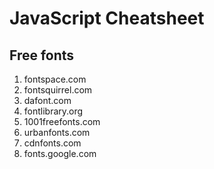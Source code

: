 # JavaScript Cheatsheet

## Free fonts
1. fontspace.com
2. fontsquirrel.com
3. dafont.com
4. fontlibrary.org
5. 1001freefonts.com
6. urbanfonts.com
7. cdnfonts.com
8. fonts.google.com

